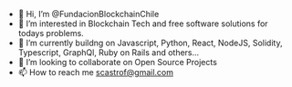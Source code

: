 - 👋 Hi, I’m @FundacionBlockchainChile
- 👀 I’m interested in Blockchain Tech and free software solutions for todays problems.
- 🌱 I’m currently buildng on Javascript, Python, React, NodeJS, Solidity, Typescript, GraphQl, Ruby on Rails and others...
- 💞️ I’m looking to collaborate on Open Source Projects
- 📫 How to reach me scastrof@gmail.com

<!---
FundacionBlockchainChile/FundacionBlockchainChile is a ✨ special ✨ repository because its `README.md` (this file) appears on your GitHub profile.
You can click the Preview link to take a look at your changes.
--->

